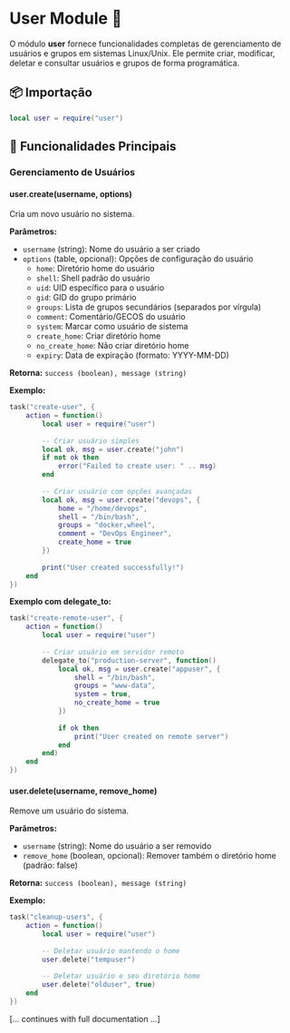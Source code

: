 # User Module 👤

O módulo **user** fornece funcionalidades completas de gerenciamento de usuários e grupos em sistemas Linux/Unix. Ele permite criar, modificar, deletar e consultar usuários e grupos de forma programática.

## 📦 Importação

```lua
local user = require("user")
```

## 🚀 Funcionalidades Principais

### Gerenciamento de Usuários

#### **user.create(username, options)**
Cria um novo usuário no sistema.

**Parâmetros:**
- `username` (string): Nome do usuário a ser criado
- `options` (table, opcional): Opções de configuração do usuário
  - `home`: Diretório home do usuário
  - `shell`: Shell padrão do usuário
  - `uid`: UID específico para o usuário
  - `gid`: GID do grupo primário
  - `groups`: Lista de grupos secundários (separados por vírgula)
  - `comment`: Comentário/GECOS do usuário
  - `system`: Marcar como usuário de sistema
  - `create_home`: Criar diretório home
  - `no_create_home`: Não criar diretório home
  - `expiry`: Data de expiração (formato: YYYY-MM-DD)

**Retorna:** `success (boolean), message (string)`

**Exemplo:**

```lua
task("create-user", {
    action = function()
        local user = require("user")
        
        -- Criar usuário simples
        local ok, msg = user.create("john")
        if not ok then
            error("Failed to create user: " .. msg)
        end
        
        -- Criar usuário com opções avançadas
        local ok, msg = user.create("devops", {
            home = "/home/devops",
            shell = "/bin/bash",
            groups = "docker,wheel",
            comment = "DevOps Engineer",
            create_home = true
        })
        
        print("User created successfully!")
    end
})
```

**Exemplo com delegate_to:**

```lua
task("create-remote-user", {
    action = function()
        local user = require("user")
        
        -- Criar usuário em servidor remoto
        delegate_to("production-server", function()
            local ok, msg = user.create("appuser", {
                shell = "/bin/bash",
                groups = "www-data",
                system = true,
                no_create_home = true
            })
            
            if ok then
                print("User created on remote server")
            end
        end)
    end
})
```

#### **user.delete(username, remove_home)**
Remove um usuário do sistema.

**Parâmetros:**
- `username` (string): Nome do usuário a ser removido
- `remove_home` (boolean, opcional): Remover também o diretório home (padrão: false)

**Retorna:** `success (boolean), message (string)`

**Exemplo:**

```lua
task("cleanup-users", {
    action = function()
        local user = require("user")
        
        -- Deletar usuário mantendo o home
        user.delete("tempuser")
        
        -- Deletar usuário e seu diretório home
        user.delete("olduser", true)
    end
})
```

[... continues with full documentation ...]
